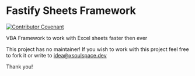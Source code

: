 # Fastify Sheets Framework
[![Contributor Covenant](https://img.shields.io/badge/Contributor%20Covenant-v2.0%20adopted-ff69b4.svg)](CODE_OF_CONDUCT.md)

VBA Framework to work with Excel sheets faster then ever

This project has no maintainer!
If you wish to work with this project feel free to fork it or write to idea@xsoulspace.dev

Thank you!

